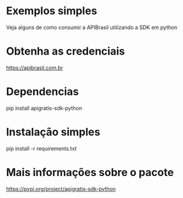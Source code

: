 # Exemplos simples
Veja alguns de como consumir a APIBrasil utilizando a SDK em python

# Obtenha as credenciais
https://apibrasil.com.br

# Dependencias
pip install apigratis-sdk-python

# Instalação simples
pip install -r requirements.txt

# Mais informações sobre o pacote
https://pypi.org/project/apigratis-sdk-python